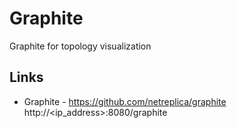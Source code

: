
# Graphite 

Graphite for topology visualization


## Links

* Graphite - https://github.com/netreplica/graphite
http://<ip_address>:8080/graphite





